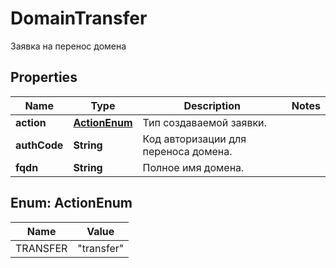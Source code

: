 

# DomainTransfer

Заявка на перенос домена

## Properties

| Name | Type | Description | Notes |
|------------ | ------------- | ------------- | -------------|
|**action** | [**ActionEnum**](#ActionEnum) | Тип создаваемой заявки. |  |
|**authCode** | **String** | Код авторизации для переноса домена. |  |
|**fqdn** | **String** | Полное имя домена. |  |



## Enum: ActionEnum

| Name | Value |
|---- | -----|
| TRANSFER | &quot;transfer&quot; |




